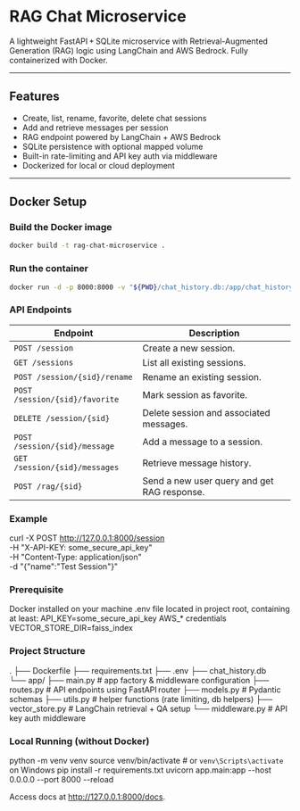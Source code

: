 # RAG Chat Microservice

A lightweight FastAPI + SQLite microservice with Retrieval-Augmented Generation (RAG) logic using LangChain and AWS Bedrock. Fully containerized with Docker.

---

## Features

- Create, list, rename, favorite, delete chat sessions  
- Add and retrieve messages per session  
- RAG endpoint powered by LangChain + AWS Bedrock  
- SQLite persistence with optional mapped volume  
- Built-in rate-limiting and API key auth via middleware  
- Dockerized for local or cloud deployment  

---

## Docker Setup

### Build the Docker image
```bash
docker build -t rag-chat-microservice .
```

### Run the container
```bash
docker run -d -p 8000:8000 -v "${PWD}/chat_history.db:/app/chat_history.db" --env-file .env --name ragchat rag-chat-microservice
```

### API Endpoints
| Endpoint                       | Description                                 |
| ------------------------------ | ------------------------------------------- |
| `POST /session`                | Create a new session.                       |
| `GET /sessions`                | List all existing sessions.                 |
| `POST /session/{sid}/rename`   | Rename an existing session.                 |
| `POST /session/{sid}/favorite` | Mark session as favorite.                   |
| `DELETE /session/{sid}`        | Delete session and associated messages.     |
| `POST /session/{sid}/message`  | Add a message to a session.                 |
| `GET /session/{sid}/messages`  | Retrieve message history.                   |
| `POST /rag/{sid}`              | Send a new user query and get RAG response. |

### Example
curl -X POST http://127.0.0.1:8000/session \
  -H "X-API-KEY: some_secure_api_key" \
  -H "Content-Type: application/json" \
  -d "{\"name\":\"Test Session\"}"

### Prerequisite
Docker installed on your machine
.env file located in project root, containing at least:
    API_KEY=some_secure_api_key
    AWS_* credentials
    VECTOR_STORE_DIR=faiss_index

### Project Structure
.
├── Dockerfile
├── requirements.txt
├── .env
├── chat_history.db   
└── app/
    ├── main.py           # app factory & middleware configuration
    ├── routes.py         # API endpoints using FastAPI router
    ├── models.py         # Pydantic schemas
    ├── utils.py          # helper functions (rate limiting, db helpers)
    ├── vector_store.py   # LangChain retrieval + QA setup
    └── middleware.py     # API key auth middleware


### Local Running (without Docker)
python -m venv venv
source venv/bin/activate  # or `venv\Scripts\activate` on Windows
pip install -r requirements.txt
uvicorn app.main:app --host 0.0.0.0 --port 8000 --reload

Access docs at http://127.0.0.1:8000/docs.